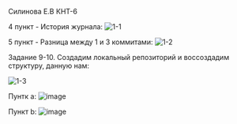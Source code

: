 Силинова Е.В КНТ-6

4 пункт - История журнала: 
![1-1](https://github.com/user-attachments/assets/b816187d-fa56-4fd0-bbf7-fe41a86f15cb)

5 пункт - Разница между 1 и 3 коммитами:
![1-2](https://github.com/user-attachments/assets/06b2488a-9209-4334-bd53-20276419a3e5)

Задание 9-10. Создадим локальный репозиторий и воссоздадим структуру, данную нам:

![1-3](https://github.com/user-attachments/assets/7515c842-0f1e-46b4-a1e8-c7e23bb08a07)

Пунтк a:
![image](https://github.com/user-attachments/assets/47592db9-c270-42cf-977e-1d8580b51383)

Пункт b:
![image](https://github.com/user-attachments/assets/70726c9b-a30f-47f3-9c31-d4945717825a)
